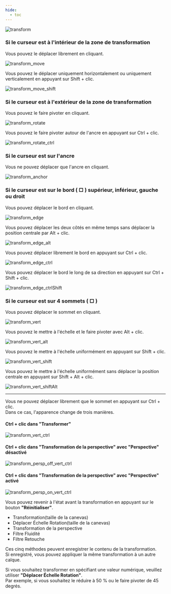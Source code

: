 ```yaml
---
hide:
  - toc
---
```


<!-- https://steamcommunity.com/sharedfiles/filedetails/?id=2955813429 -->

![transform](./image/transform.png)


### Si le curseur est à l'intérieur de la zone de transformation

Vous pouvez le déplacer librement en cliquant.

![transform_move](./image/transform_move.gif)

Vous pouvez le déplacer uniquement horizontalement ou uniquement verticalement en appuyant sur Shift + clic.

![transform_move_shift](./image/transform_move_shift.gif)


### Si le curseur est à l'extérieur de la zone de transformation

Vous pouvez le faire pivoter en cliquant.

![transform_rotate](./image/transform_rotate.gif)

Vous pouvez le faire pivoter autour de l'ancre en appuyant sur Ctrl + clic.

![transform_rotate_ctrl](./image/transform_rotate_ctrl.gif)


### Si le curseur est sur l'ancre

Vous ne pouvez déplacer que l'ancre en cliquant.

![transform_anchor](./image/transform_anchor.gif)


### Si le curseur est sur le bord ( □ ) supérieur, inférieur, gauche ou droit

Vous pouvez déplacer le bord en cliquant.

![transform_edge](./image/transform_edge.gif)

Vous pouvez déplacer les deux côtés en même temps sans déplacer la position centrale par Alt + clic.

![transform_edge_alt](./image/transform_edge_alt.gif)

Vous pouvez déplacer librement le bord en appuyant sur Ctrl + clic.

![transform_edge_ctrl](./image/transform_edge_ctrl.gif)

Vous pouvez déplacer le bord le long de sa direction en appuyant sur Ctrl + Shift + clic.

![transform_edge_ctrlShift](./image/transform_edge_ctrlShift.gif)


### Si le curseur est sur 4 sommets ( □ )

Vous pouvez déplacer le sommet en cliquant.

![transform_vert](./image/transform_vert.gif)

Vous pouvez le mettre à l'échelle et le faire pivoter avec Alt + clic.

![transform_vert_alt](./image/transform_vert_alt.gif)

Vous pouvez le mettre à l'échelle uniformément en appuyant sur Shift + clic.

![transform_vert_shift](./image/transform_vert_shift.gif)

Vous pouvez le mettre à l'échelle uniformément sans déplacer la position centrale en appuyant sur Shift + Alt + clic.

![transform_vert_shiftAlt](./image/transform_vert_shiftAlt.gif)

---

Vous ne pouvez déplacer librement que le sommet en appuyant sur Ctrl + clic. <br />
Dans ce cas, l'apparence change de trois manières.

#### Ctrl + clic dans "Transformer"

![transform_vert_ctrl](./image/transform_vert_ctrl.gif)

#### Ctrl + clic dans "Transformation de la perspective" avec "Perspective" désactivé

![transform_persp_off_vert_ctrl](./image/transform_persp_off_vert_ctrl.gif)

#### Ctrl + clic dans "Transformation de la perspective" avec "Perspective" activé

![transform_persp_on_vert_ctrl](./image/transform_persp_on_vert_ctrl.gif)


Vous pouvez revenir à l'état avant la transformation en appuyant sur le bouton __"Réinitialiser"__.

* Transformation(taille de la canevas)
* Déplacer Échelle Rotation(taille de la canevas)
* Transformation de la perspective
* Filtre Fluidité
* Filtre Retouche

Ces cinq méthodes peuvent enregistrer le contenu de la transformation. <br />
Si enregistré, vous pouvez appliquer la même transformation à un autre calque.

Si vous souhaitez transformer en spécifiant une valeur numérique, veuillez utiliser __"Déplacer Échelle Rotation"__. <br />
Par exemple, si vous souhaitez le réduire à 50 % ou le faire pivoter de 45 degrés.
